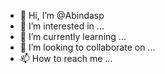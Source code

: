 - 👋 Hi, I’m @Abindasp
- 👀 I’m interested in ...
- 🌱 I’m currently learning ...
- 💞️ I’m looking to collaborate on ...
- 📫 How to reach me ...

<!---
Abindasp/Abindasp is a ✨ special ✨ repository because its `README.md` (this file) appears on your GitHub profile.
You can click the Preview link to take a look at your changes.
--->
